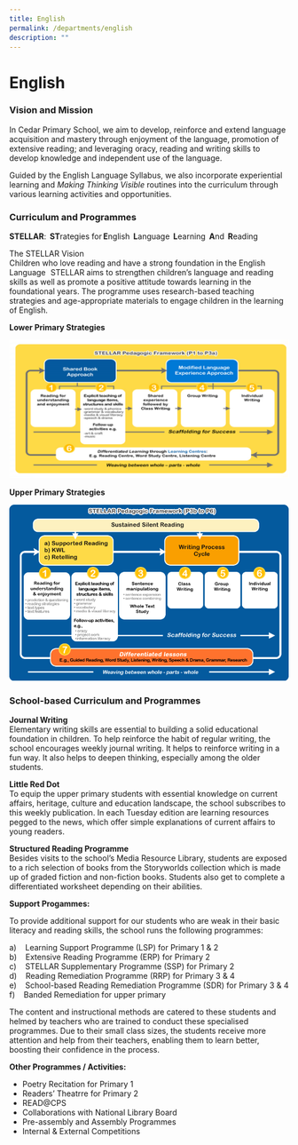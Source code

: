 ```yaml
---
title: English
permalink: /departments/english
description: ""
---
```

# **English**

### Vision and Mission

In Cedar Primary School, we aim to develop, reinforce and extend language acquisition and mastery through enjoyment of the language, promotion of extensive reading; and leveraging oracy, reading and writing skills to develop knowledge and independent use of the language.

Guided by the English Language Syllabus, we also incorporate experiential learning and _Making Thinking Visible_ routines into the curriculum through various learning activities and opportunities.

  
### Curriculum and Programmes

**STELLAR**:  **ST**rategies for **E**nglish  **L**anguage  **L**earning  **A**nd  **R**eading  

  
The STELLAR Vision   
Children who love reading and have a strong foundation in the English Language   STELLAR aims to strengthen children’s language and reading skills as well as promote a positive attitude towards learning in the foundational years. The programme uses research-based teaching strategies and age-appropriate materials to engage children in the learning of English.   

**Lower Primary Strategies**

![](/images/Lower%20Primary%20Strategies.png)

**Upper Primary Strategies**

![](/images/Upper%20Primary%20Strategies.png)

### **School-based Curriculum and Programmes**

**Journal Writing**   
Elementary writing skills are essential to building a solid educational foundation in children. To help reinforce the habit of regular writing, the school encourages weekly journal writing. It helps to reinforce writing in a fun way. It also helps to deepen thinking, especially among the older students.

  
**Little Red Dot**    
To equip the upper primary students with essential knowledge on current affairs, heritage, culture and education landscape, the school subscribes to this weekly publication. In each Tuesday edition are learning resources pegged to the news, which offer simple explanations of current affairs to young readers.  

**Structured Reading Programme**     
Besides visits to the school’s Media Resource Library, students are exposed to a rich selection of books from the Storyworlds collection which is made up of graded fiction and non-fiction books. Students also get to complete a differentiated worksheet depending on their abilities.
  
**Support Progammes:**

To provide additional support for our students who are weak in their basic literacy and reading skills, the school runs the following programmes: 

a)    Learning Support Programme (LSP) for Primary 1 & 2    
b)    Extensive Reading Programme (ERP) for Primary 2    
c)    STELLAR Supplementary Programme (SSP) for Primary 2     
d)    Reading Remediation Programme (RRP) for Primary 3 & 4  
e)    School-based Reading Remediation Programme (SDR) for Primary 3 & 4     
f)    Banded Remediation for upper primary

The content and instructional methods are catered to these students and helmed by teachers who are trained to conduct these specialised programmes. Due to their small class sizes, the students receive more attention and help from their teachers, enabling them to learn better, boosting their confidence in the process.

**Other Programmes / Activities:**  

*   Poetry Recitation for Primary 1
*   Readers’ Theatrre for Primary 2
*   READ@CPS
*   Collaborations with National Library Board
*   Pre-assembly and Assembly Programmes
*   Internal & External Competitions
